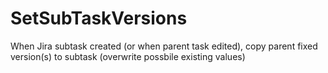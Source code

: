 # SetSubTaskVersions
When Jira subtask created (or when parent task edited), copy parent fixed version(s) to subtask (overwrite possbile existing values) 
